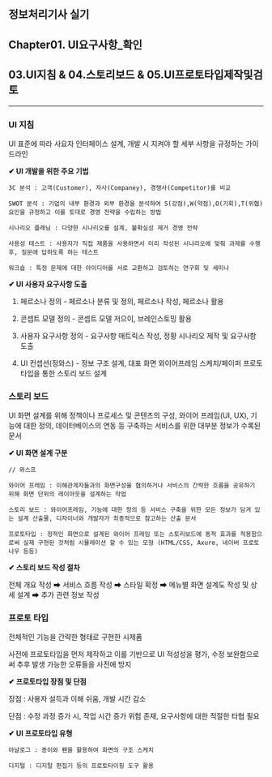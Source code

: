 ## 정보처리기사 실기

## Chapter01. UI요구사항_확인

## 03.UI지침 & 04.스토리보드 & 05.UI프로토타입제작및검토

<hr>

### UI 지침

UI 표준에 따라 사요자 인터페이스 설계, 개발 시 지켜야 할 세부 사항을 규정하는 가이드라인

**✔ UI 개발을 위한 주요 기법**

```
3C 분석 : 고객(Customer), 자사(Companey), 경쟁사(Competitor)를 비교

SWOT 분석 : 기업의 내부 환경과 외부 환경을 분석하여 S(강점),W(약점),O(기회),T(위협) 요인을 규정하고 이를 토대로 경영 전략을 수립하는 방법

시나리오 플래닝 : 다양한 시나리오를 설계, 불확실성 제거 경영 전략

사용성 테스트 : 사용자가 직접 제품을 사용하면서 미리 작성된 시나리오에 맞춰 과제를 수행 후, 질문에 답하도록 하는 테스트

워크숍 : 특정 문제에 대한 아이디어를 서로 교환하고 검토하는 연구회 및 세미나
```

**✔ UI 사용자 요구사항 도출**

1. 페르소나 정의 - 페르소나 분류 및 정의, 페르소나 작성, 페르소나 활용

2. 콘셉트 모델 정의 - 콘셉트 모델 저으이, 브레인스토밍 활용

3. 사용자 요구사항 정의 - 요구사항 매트릭스 작성, 정황 시나리오 제작 및 요구사항 도출

4. UI 컨셉션(정와스) - 정보 구조 설계, 대표 화면 와이어프레임 스케치/페이퍼 프로토타입을 통한 스토리 보드 설계

### 스토리 보드

UI 화면 설계를 위해 정책이나 프로세스 및 콘텐츠의 구성, 와이어 프레임(UI, UX), 기능에 대한 정의, 데이터베이스의 연동 등 구축하는 서비스를 위한 대부분 정보가 수록된 문서

**✔ UI 화면 설계 구분**

```
// 와스프

와이어 프레임 : 이해관계자들과의 화면구성을 협의하거나 서비스의 간략한 흐름을 공유하기 위해 화면 단위의 레이아웃을 설계하는 작업

스토리 보드 : 와이어프레임, 기능에 대한 정의 등 서비스 구축을 위한 모든 정보가 담겨 있는 설계 산출물, 디자이너와 개발자가 최종적으로 참고하는 산출 문서

프로토타입 : 정적인 화면으로 설계된 와이어 프레임 또는 스토리보드에 동적 효과를 적용함으로써 실제 구현된 것처럼 시뮬레이션 할 수 있는 모형 (HTML/CSS, Axure, 네이버 프로토나우 등등)
```

**✔ 스토리 보드 작성 절차**

전체 개요 작성 ➡ 서비스 흐름 작성 ➡ 스타일 확정 ➡ 메뉴별 화면 설계도 작성 및 상세 설계 ➡ 추가 관련 정보 작성

### 프로토 타입

전체적인 기능을 간략한 형태로 구현한 시제품

사전에 프로토타입을 먼저 제작하고 이를 기반으로 UI 적성성을 평가, 수정 보완함으로써 추후 발생 가능한 오류들을 사전에 방지

**✔ 프로토타입 장점 및 단점**

장점 : 사용자 설득과 이해 쉬움, 개발 시간 감소

단점 : 수정 과정 증가 시, 작업 시간 증가 위험 존재, 요구사항에 대한 적절한 타협 필요

**✔ UI 프로토타입 유형**

```
아날로그 : 종이와 펜을 활용하여 화면의 구조 스케치

디지털 : 디지털 편집기 등의 프로토타이핑 도구 활용
```